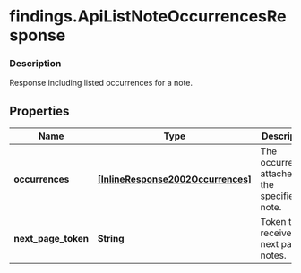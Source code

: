 # findings.ApiListNoteOccurrencesResponse

### Description

Response including listed occurrences for a note.

## Properties
Name | Type | Description | Notes
------------ | ------------- | ------------- | -------------
**occurrences** | [**[InlineResponse2002Occurrences]**](InlineResponse2002Occurrences.md) | The occurrences attached to the specified note. | [optional] 
**next_page_token** | **String** | Token to receive the next page of notes. | [optional] 

